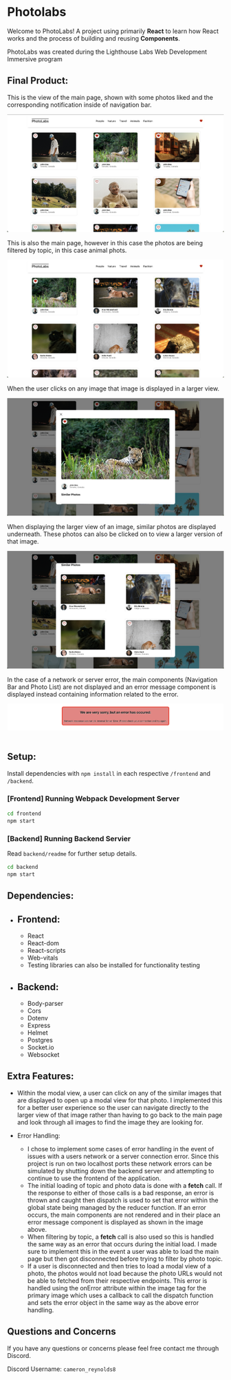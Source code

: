 # Photolabs

Welcome to PhotoLabs! A project using primarily **React** to learn how React works and the process of building and reusing **Components**.

PhotoLabs was created during the Lighthouse Labs Web Development Immersive program

## Final Product:

This is the view of the main page, shown with some photos liked and the corresponding notification inside of navigation bar.

!["Main page with Photo List view"](https://github.com/creynolds8/photo-labs/blob/main/docs/Photo-List.png?raw=true)

This is also the main page, however in this case the photos are being filtered by topic, in this case animal phots.

!["Main page filtered by topic"](https://github.com/creynolds8/photo-labs/blob/main/docs/Photos-by-Topic.png?raw=true)

When the user clicks on any image that image is displayed in a larger view.

!["Modal view for individual image"](https://github.com/creynolds8/photo-labs/blob/main/docs/Modal-View.png?raw=true)

When displaying the larger view of an image, similar photos are displayed underneath. These photos can also be clicked on to view a larger version of that image.

!["Similar images within modal view"](https://github.com/creynolds8/photo-labs/blob/main/docs/Modal-Similar-Photos.png?raw=true)

In the case of a network or server error, the main components (Navigation Bar and Photo List) are not displayed and an error message component is displayed instead containing information related to the error.

!["Error message displayed in the case of server or network error"](https://github.com/creynolds8/photo-labs/blob/main/docs/Error-Message.png?raw=true)
![]()


## Setup:

Install dependencies with `npm install` in each respective `/frontend` and `/backend`.

### [Frontend] Running Webpack Development Server

```sh
cd frontend
npm start
```

### [Backend] Running Backend Servier

Read `backend/readme` for further setup details.

```sh
cd backend
npm start
```
## Dependencies:
- ## Frontend:
  - React
  - React-dom
  - React-scripts
  - Web-vitals
  - Testing libraries can also be installed for functionality testing

- ## Backend:
  - Body-parser
  - Cors
  - Dotenv
  - Express
  - Helmet
  - Postgres
  - Socket.io
  - Websocket

## Extra Features:

- Within the modal view, a user can click on any of the similar images that are displayed to open up a modal view for that photo. I implemented this for a better user experience so the user can navigate directly to the larger view of that image rather than having to go back to the main page and look through all images to find the image they are looking for.

- Error Handling:
  - I chose to implement some cases of error handling in the event of issues with a users network or a server connection error. Since this project is run on two localhost ports these network errors can be simulated by shutting down the backend server and attempting to continue to use the frontend of the application.
  - The initial loading of topic and photo data is done with a **fetch** call. If the response to either of those calls is a bad response, an error is thrown and caught then dispatch is used to set that error within the global state being managed by the reducer function. If an error occurs, the main components are not rendered and in their place an error message component is displayed as shown in the image above.
  - When filtering by topic, a **fetch** call is also used so this is handled the same way as an error that occurs during the initial load. I made sure to implement this in the event a user was able to load the main page but then got disconnected before trying to filter by photo topic.
  - If a user is disconnected and then tries to load a modal view of a photo, the photos would not load because the photo URLs would not be able to fetched from their respective endpoints. This error is handled using the onError attribute within the image tag for the primary image which uses a callback to call the dispatch function and sets the error object in the same way as the above error handling.

## Questions and Concerns

If you have any questions or concerns please feel free contact me through Discord.

Discord Username: ```cameron_reynolds8```
